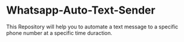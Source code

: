 # Whatsapp-Auto-Text-Sender
This Repository will help you to automate a text message to a specific phone number at a specific time duraction.
